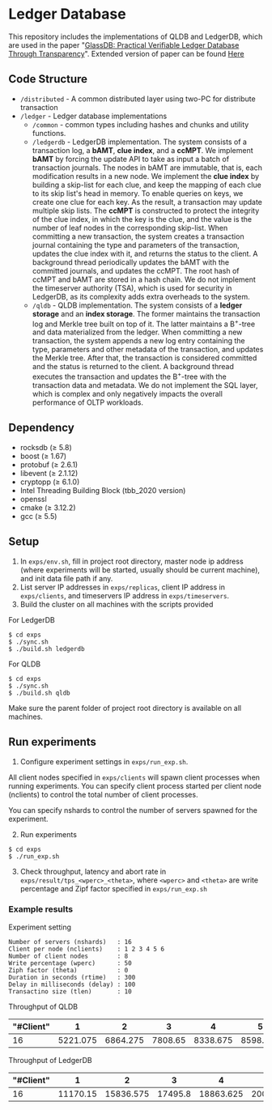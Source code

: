 # Ledger Database
This repository includes the implementations of QLDB and LedgerDB, which are used in the paper "[GlassDB: Practical Verifiable Ledger Database Through Transparency](http://arxiv.org/abs/2207.00944)". Extended version of paper can be found [Here](doc/)

## Code Structure
- `/distributed` - A common distributed layer using two-PC for distribute transaction
- `/ledger` - Ledger database implementations
  - `/common` - common types including hashes and chunks and utility functions. 
  - `/ledgerdb` - LedgerDB implementation. The system consists of a transaction log, a **bAMT**, **clue index**, and a **ccMPT**. We implement **bAMT** by forcing the update API to take as input a batch of transaction journals. The nodes in bAMT are immutable, that is, each modification results in a new node. We implement the **clue index** by building a skip-list for each clue, and keep the mapping of each clue to its skip list's head in memory. To enable queries on keys, we create one clue for each key. As the result, a transaction may update multiple skip lists. The **ccMPT** is constructed to protect the integrity of the clue index, in which the key is the clue, and the value is the number of leaf nodes in the corresponding skip-list. When committing a new transaction, the system creates a transaction journal containing the type and parameters of the transaction, updates the clue index with it, and returns the status to the client. A background thread periodically updates the bAMT with the committed journals, and updates the ccMPT. The root hash of ccMPT and bAMT are stored in a hash chain. We do not implement the timeserver authority (TSA), which is used for security in LedgerDB, as its complexity adds extra overheads to the system.
  - `/qldb` - QLDB implementation. The system consists of a **ledger storage** and an **index storage**. The former maintains the transaction log and Merkle tree built on top of it. The latter maintains a B<sup>+</sup>-tree and data materialized from the ledger. When committing a new transaction, the system appends a new log entry containing the type, parameters and other metadata of the transaction, and updates the Merkle tree.  After that, the transaction is considered committed and the status is returned to the client.  A background thread executes the transaction and updates the B<sup>+</sup>-tree with the transaction data and metadata. We do not implement the SQL layer, which is complex and only negatively impacts the overall performance of OLTP workloads.

## Dependency
* rocksdb (&geq; 5.8)
* boost (&geq; 1.67)
* protobuf (&geq; 2.6.1)
* libevent (&geq; 2.1.12)
* cryptopp (&geq; 6.1.0)
* Intel Threading Building Block (tbb_2020 version)
* openssl
* cmake (&geq; 3.12.2)
* gcc (&geq; 5.5)

## Setup
1. In `exps/env.sh`, fill in project root directory, master node ip address (where experiments will be started, usually should be current machine), and init data file path if any.
2. List server IP addresses in `exps/replicas`, client IP address in `exps/clients`, and timeservers IP address in `exps/timeservers`.
3. Build the cluster on all machines with the scripts provided

For LedgerDB
```
$ cd exps
$ ./sync.sh
$ ./build.sh ledgerdb
```
For QLDB
```
$ cd exps
$ ./sync.sh
$ ./build.sh qldb
```
Make sure the parent folder of project root directory is available on all machines.

## Run experiments
1. Configure experiment settings in `exps/run_exp.sh`.

All client nodes specified in `exps/clients` will spawn client processes when running experiments.
You can specify client process started per client node (nclients) to control the total number of client processes.

You can specify nshards to control the number of servers spawned for the experiment.

2. Run experiments

```
$ cd exps
$ ./run_exp.sh
```
3. Check throughput, latency and abort rate in `exps/result/tps_<wperc>_<theta>`,
where `<wperc>` and `<theta>` are write percentage and Zipf factor specified in `exps/run_exp.sh`

### Example results
Experiment setting

```
Number of servers (nshards)   : 16
Client per node (nclients)    : 1 2 3 4 5 6
Number of client nodes        : 8
Write percentage (wperc)      : 50
Ziph factor (theta)           : 0
Duration in seconds (rtime)   : 300
Delay in milliseconds (delay) : 100
Transactino size (tlen)       : 10
```

Throughput of QLDB

| "#Client" | 1 | 2 | 3 | 4 | 5 | 6 |
| --- | --- | --- | --- | --- | --- | --- |
| 16 | 5221.075 | 6864.275 | 7808.65 | 8338.675 | 8598.975 | 8841.65 |

Throughput of LedgerDB

| "#Client" | 1 | 2 | 3 | 4 | 5 | 6 |
| --- | --- | --- | --- | --- | --- | --- |
| 16 | 11170.15 | 15836.575 | 17495.8 | 18863.625 | 20032.55 | 20051.425 |
